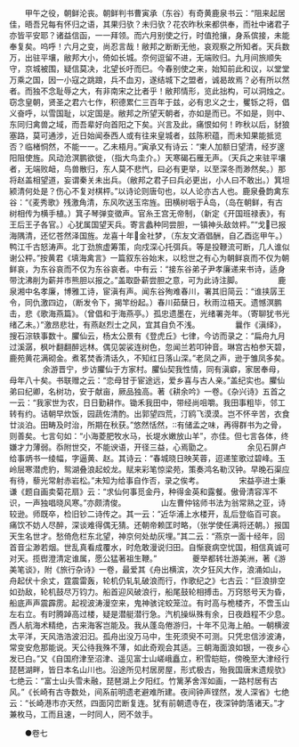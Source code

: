 <!-- { "loadSidebar": true } -->
　　甲午之役，朝鲜沦丧。朝鲜判书曹寅承（东谷）有奇黄鹿泉书云：“阻来起居佳，晤吾兄每有怀归之语，其果归欤？未归欤？花农昨秋来都供奉，而社中诸君子亦皆平安耶？诸益信函，一一拜领。而六月别使之行，时值抢攘，身系傧接，未能奉复矣。呜呼！六月之变，尚忍言哉！敝邦之断断无他，哀观察之所知者。天兵数万，出驻平壤，敝邦大小，倚如长城。奈何逗留不进，无端败归。九月间旅顺失守，京城被围，疑信莫决，北望长吁而巳。今春别使之来，始知前此和议，以堂堂万乘之国，因一小寇之跳踉，兵不血刃，遂结城下之盟者，诚曷故焉？必有所以然者。而独不念耻辱之大，有非南宋之比者乎！敝邦情形，览此拙构，可以洞烛之。窃念皇朝，贤圣之君六七作，积德累仁三百年于兹，必有忠义之士，矍铄之将，倡义奋呼，以雪国耻，以定国是。敝邦之所望天朝者，亦如是而已。不如是，则中、东同归禽兽之域，而吾辈好向首阳之下矣。兴言及此，痛恨如何！昨秋以后，豺狼塞路，莫可通涉，近日始闻泰西人或有往来皇城者，兹陈积蕴，而未知果能抵览否？临楮恫然，不能一一。乙未梧月。”寅承又有诗云：“柬人加额日望清，经岁邃阳阻使旌。风动沧溟鹏欲徙，（指大鸟圭介。）天寒碣石雁无声。（天兵之来驻平壤者，无端败衄，鸟兽散归，东人莫不悲忾，曰必有更举，以至深冬而渺然矣。）那将赵盖相望道，妄谓秦关未出兵。（敝邦之君子曰兵必更出，小人曰不敢出。）箕坦颍清何处是？伤心不复对棋枰。”以诗论则唐句也，以人论亦古人也。鹿泉叠韵禽东谷：“《麦秀歌》残激角清，东风吹送玉帘旌。田横树咽于岛，（岛在朝鲜，有古树相传为横手植。）箕子琴弹变徵声。官糸王宫无帝制，（新定《开国班禄表》，有王后王子各官。）心犹属国望天兵。寄言蠡种同尝胆，一镇神头敌敛枰。”“戈已报海隅清，还忆苍然泽国旌。龙喜十年金社梦，（东友文酒倡酬，自乙酉迄甲午。）鸭江千古怒涛声。北丁劲旅虚筹策，向戍深心托弭兵。等是投鞭流可断，几人谁似谢公枰。”按黄君《填海禽言》一篇叙东谷始末，以稔世之有心为朝鲜哀而不仅为朝鲜哀，为东谷哀而不仅为东谷哀者。中有云：“接东谷弟子尹孝廉递来书诗，适身带沈沸削为薪并市熊胆以报之。”盖取卧薪尝胆之意，可为此诗注脚。
　　
　　鹿泉湘中名孝廉，博雅工诗，宦滇有声。闻东谷殉难春川，署其旧简云：“谁挟孱王令，同仇激四边，（断发令下，揭竿纷起。）春川茹蘖日，秋雨泣梧天。遗憾溟鹏击，悲《歌海燕篇》。（曾倡和于海燕亭。）孤忠遗墨在，光绪署尧年。（寄聊犹书光绪乙未。）”激昂悲壮，有燕赵烈士之风，宜其自负不浅。
　　
　　曩作《滇绎》，搜石淙轶事数十。臞仙云，杨太公景有《登虎丘》七律，今访而录之：“扁舟九月过溪潺，枫叶翻翻醉远林。偶见袈裟连树色，忽闻兰若叩钟音。琳宫古柏参天碧，鹿苑黄花满砌金。煮茗焚香清话久，不知红日落山深。”老凤之声，逊于雏凤多矣。
　　
　　余游晋宁，步访臞仙于方家村。臞仙契我性情，同有滇癖，家居奉母，母年八十矣。书联赠之云：“恋母甘于宦途远，爱乡喜与古人亲。”盖纪实也。臞仙弟曰纪卿，名树功，安于献亩，厥品独高。著《耕余吟》一卷。《杂兴诗》五首之一云：“我家世为农，日日勤耕作。锄禾我田中，带经尚咀嚼。我田事粗毕，邻工转有约。诘朝早炊饭，园蔬佐清酌。出郭望四荒，汀鸥飞漠漠。岂不怀辛苦，衣食廿淡泊。田畴及时治，所期在秋获。”悠然恬然，有储孟之味，再得群书为之骨，则善矣。七言句如：“小海菱肥牧水马，长堤水嫩放山羊”，亦佳。但七言各体，终嫌才力薄弱。忝附世交，不能谀语，开径三益，心焉勖之。
　　
　　余见石屏卢给事炳书一绫幅，字逼黄、赵。其诗云：“春城晓日映芙蓉，迢递笙歌过碧峰。玉岭层寒潜虎豹，鸳湖叠浪起蛟龙。赋来彩笔惊梁苑，策奏鸿名勒汉钟。早晚石渠应有待，藜光常射赤岩松。”未知为给事自作否，录之俟考。
　　
　　宋益亭进士秉谦《题自画卖菊花扇》云：“求仙何事觅金丹，种得金英和露餐。傲骨清容浑不识，一声独唱晓风寒。”亦颇清俊。
　　
　　山左曹仲铭师书法为翁常熟之亚，诗较逊。师既卒，检旧钞二诗传之。其一云：“近华浦上水楼开，乱后登临百可哀。痛饮不妨人尽醉，深谈难得偶无猜。还朝帝赖匡时略，（张学使任满将还朝。）报国天生名世才。愁倚危栏东北望，神京何处劫灰埋。”其二云：“燕京一面十经年，回首音尘渺若烟。世乱真看成覆水，时危敢漫说归田。自惭衰病空忧国，相信真诚可对天。揽辔澄清定谁属，愿公猛著祖生鞭。”
　　
　　夔举都转壮游美洲，著《游美笔谈》，附《旅行杂诗》一卷，最爱其《舟出横滨，次夕狂风大作，浪涌如山，舟起伏十余丈，霆震雷轰，轮机仍轧轧破浪而行，作歌纪之》七古云：“巨浪排空如劲敌，轮机鼓尽万钧力。船首迎风破浪行，船尾鼓轮相搏击。万窍怒号天为昏，船底声声震霹雳。起视波涛漫空来，鬼神骇诧蛟笼泣。有时高与桅楼齐，不啻玉山左右立。有时腾踔高过楼，疑是潜艇潜行急。汽机操纵殊有余，日夜趋程不少息。西人航海术精绝，古来海客岂能及。我从蓬岛倦游归，十年不见海上舶。一朝横波太平洋，天风浩浩波汩汩。孤舟出没万马中，生死须臾不可测。只凭忠信涉波涛，常变安危那能说。天公待我殊不薄，如此奇观会其适。三朝海面浪如银，一夜乡心发已白。”又《自国府津至沼津、遥见富士山嵯峨矗立，积雪皑皑，傍晚至大津经行琵琶湖畔，皆日本名山川也。沿途所见村居房屋，形式极古，殆我国唐末遗规欤》七绝云：“富士山头雪未融，琵琶湖上夕阳红。竹篱茅舍浑如画，一路村居有古风。”《长崎有古寺数处，间系前明遗老避难所建。夜间钟声铿然，发人深省》七绝云：“长崎港市亦天然，四面冈峦断复连。犹有前朝遗寺在，夜深钟韵落诸天。”才兼枚马，工而且速，一时同人，罔不敛手。
　　

　　●卷七
　　
